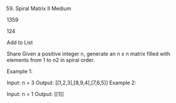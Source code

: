 59. Spiral Matrix II
Medium

1359

124

Add to List

Share
Given a positive integer n, generate an n x n matrix filled with elements from 1 to n2 in spiral order.



Example 1:


Input: n = 3
Output: [[1,2,3],[8,9,4],[7,6,5]]
Example 2:

Input: n = 1
Output: [[1]]
